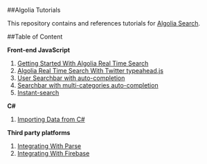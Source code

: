 ##Algolia Tutorials

This repository contains and references tutorials for [Algolia Search](http://www.algolia.com).

##Table of Content

**Front-end JavaScript**

1. [Getting Started With Algolia Real Time Search](/front-end-javascript/Getting%20Started%20with%20Algolia%20Real%20Time%20Search.md)
2. [Algolia Real Time Search With Twitter typeahead.js](/front-end-javascript/Algolia%20Real%20Time%20Search%20with%20Twitter%20typeahead.js.md)
3. [User Searchbar with auto-completion](https://www.algolia.com/doc/tutorials/auto-complete)
4. [Searchbar with multi-categories auto-completion](https://www.algolia.com/doc/tutorials/multi-auto-complete)
5. [Instant-search](https://www.algolia.com/doc/tutorials/instant-search)

**C#**

1. [Importing Data from C#](/back-end-csharp/Importing%20Data%20from%20CSharp.md)

**Third party platforms**

1. [Integrating With Parse](/third-party-platforms/Integrating%20with%20Parse.md)
2. [Integrating With Firebase](/third-party-platforms/Integrating%20with%20Firebase.md)
